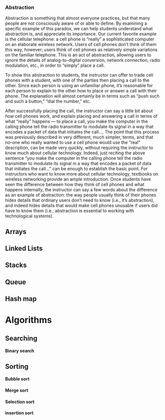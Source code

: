 

### Abstraction
Abstraction is something that almost everyone practices, but that many people are not consciously aware of or able to define. By examining a specific example of this paradox, we can help students understand what abstraction is, and appreciate its importance. Our current favorite example is the cellular telephone: a cell phone is “really” a sophisticated computer on an elaborate wireless network. Users of cell phones don’t think of them this way, however; users think of cell phones as relatively simple variations on the familiar telephone. This is an act of abstraction, allowing users to ignore the details of analog-to-digital conversion, network connection, radio modulation, etc., in order to “simply” place a call.

To show this abstraction to students, the instructor can offer to trade cell phones with a student, with one of the parties then placing a call to the other. Since each person is using an unfamiliar phone, it’s reasonable for each person to explain to the other how to place or answer a call with their phone. The explanation will almost certainly be in terms such as “push such and such a button,” “dial the number,” etc.

After successfully placing the call, the instructor can say a little bit about how cell phones work, and explain placing and answering a call in terms of what “really” happens — to place a call, you make the computer in the calling phone tell the radio transmitter to modulate its signal in a way that encodes a packet of data that initiates the call…. The point that this process was previously described in very different, much simpler, terms, and that no-one who really wanted to use a cell phone would use the “real” description, can be made very quickly, without requiring the instructor to know much about cellular technology. Indeed, just reciting the above sentence “you make the computer in the calling phone tell the radio transmitter to modulate its signal in a way that encodes a packet of data that initiates the call…” can be enough to establish the basic point. For instructors who want to know more about cellular technology, textbooks on wireless networking provide an ample introduction. Once students have seen the difference between how they think of cell phones and what happens internally, the instructor can say a few words about the difference as an example of abstraction: the way people usually think of their phones hides details that ordinary users don’t need to know (i.e., it’s abstraction), and indeed hides details that would make cell phones unusable if users did have to know them (i.e., abstraction is essential to working with technological systems).






## Arrays

## Linked Lists

## Stacks

## Queue

## Hash map





# Algorithms

## Searching

#### Binary search
#### 


## Sorting

#### Bubble sort
#### Merge sort
#### Selection sort
#### insertion sort
